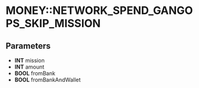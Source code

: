 # MONEY::NETWORK_SPEND_GANGOPS_SKIP_MISSION

## Parameters
* **INT** mission
* **INT** amount
* **BOOL** fromBank
* **BOOL** fromBankAndWallet